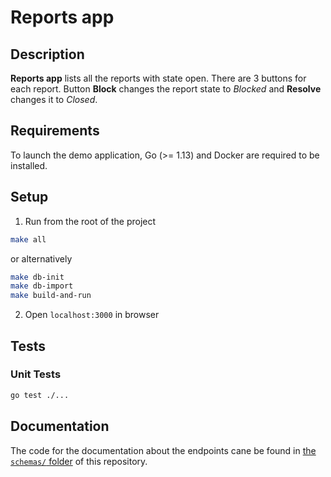 # Reports app

## Description
**Reports app** lists all the reports with state open. There are 3 buttons for each report. Button **Block** changes the report state to *Blocked* and **Resolve** changes it to *Closed*.

## Requirements
To launch the demo application, Go (>= 1.13) and Docker are required to be installed.

## Setup
1. Run from the root of the project
```bash
make all
```
or alternatively
```bash
make db-init
make db-import
make build-and-run
```

2. Open `localhost:3000` in browser

## Tests
### Unit Tests
```bash
go test ./...
```

## Documentation
The code for the documentation about the endpoints cane be found in [the `schemas/` folder](schemas/) of this repository.